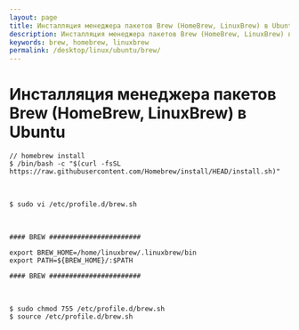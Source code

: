 ```yaml
---
layout: page
title: Инсталляция менеджера пакетов Brew (HomeBrew, LinuxBrew) в Ubuntu
description: Инсталляция менеджера пакетов Brew (HomeBrew, LinuxBrew) в Ubuntu
keywords: brew, homebrew, linuxbrew
permalink: /desktop/linux/ubuntu/brew/
---
```


# Инсталляция менеджера пакетов Brew (HomeBrew, LinuxBrew) в Ubuntu

```
// homebrew install
$ /bin/bash -c "$(curl -fsSL https://raw.githubusercontent.com/Homebrew/install/HEAD/install.sh)"
```

<br/>

```
$ sudo vi /etc/profile.d/brew.sh
```

<br/>

```
#### BREW #######################

export BREW_HOME=/home/linuxbrew/.linuxbrew/bin
export PATH=${BREW_HOME}/:$PATH

#### BREW #######################
```

<br/>

```
$ sudo chmod 755 /etc/profile.d/brew.sh
$ source /etc/profile.d/brew.sh
```
